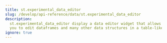 ```yaml
---
title: st.experimental_data_editor
slug: /develop/api-reference/data/st.experimental_data_editor
description:
  st.experimental_data_editor display a data editor widget that allows
  you to edit dataframes and many other data structures in a table-like UI.
ignore: true
---
```


<Autofunction function="streamlit.experimental_data_editor" deprecated={true} deprecatedText="<code>st.experimental_data_editor</code> was deprecated in version 1.23.0. Use <a href='/develop/api-reference/data/st.data_editor'><code>st.data_editor</code></a> instead."/>
